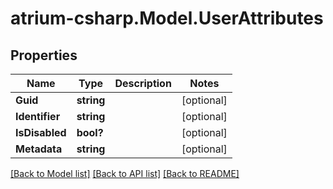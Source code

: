 # atrium-csharp.Model.UserAttributes
## Properties

Name | Type | Description | Notes
------------ | ------------- | ------------- | -------------
**Guid** | **string** |  | [optional] 
**Identifier** | **string** |  | [optional] 
**IsDisabled** | **bool?** |  | [optional] 
**Metadata** | **string** |  | [optional] 

[[Back to Model list]](../README.md#documentation-for-models) [[Back to API list]](../README.md#documentation-for-api-endpoints) [[Back to README]](../README.md)

